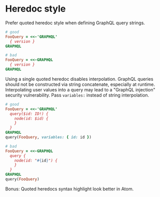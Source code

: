 # Heredoc style

Prefer quoted heredoc style when defining GraphQL query strings.

``` ruby
# good
FooQuery = <<-'GRAPHQL'
  { version }
GRAPHQL
```

``` ruby
# bad
FooQuery = <<-GRAPHQL
  { version }
GRAPHQL
```

Using a single quoted heredoc disables interpolation. GraphQL queries should not be constructed via string concatenate, especially at runtime. Interpolating user values into a query may lead to a "GraphQL injection" security vulnerability. Pass `variables:` instead of string interpolation.

``` ruby
# good
FooQuery = <<-'GRAPHQL'
  query($id: ID!) {
    node(id: $id) {
    }
  }
GRAPHQL
query(FooQuery, variables: { id: id })
```

``` ruby
# bad
FooQuery = <<-GRAPHQL
  query {
    node(id: "#{id}") {
    }
  }
GRAPHQL
query(FooQuery)
```

Bonus: Quoted heredocs syntax highlight look better in Atom.
